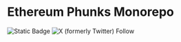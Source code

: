 # Ethereum Phunks Monorepo

![Static Badge](https://img.shields.io/badge/100%25-PHUNKY-green)
![X (formerly Twitter) Follow](https://img.shields.io/twitter/follow/etherphunks)
